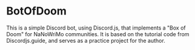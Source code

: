 # BotOfDoom
This is a simple Discord bot, using Discord.js, that implements a "Box of Doom" for NaNoWriMo communities.  It is based on the tutorial code from Discordjs.guide, and serves as a practice project for the author.
